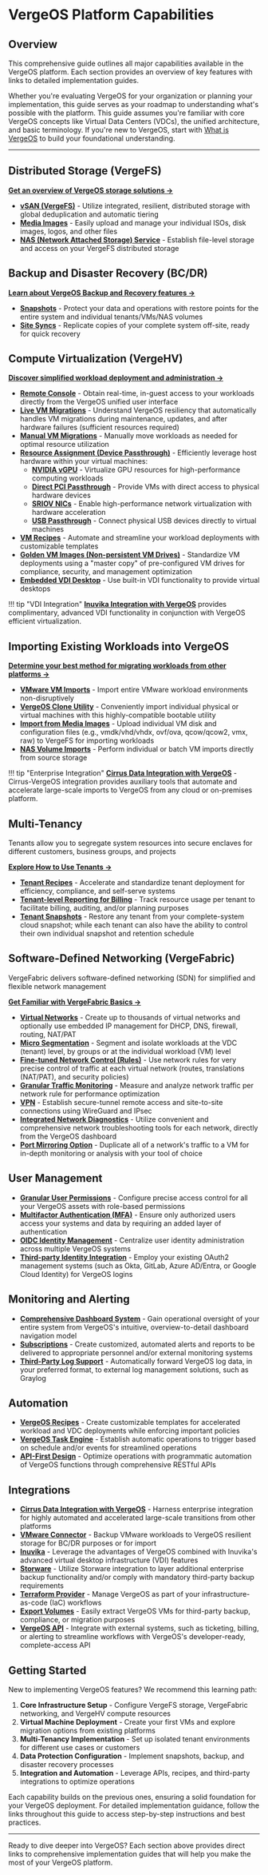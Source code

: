 # VergeOS Platform Capabilities

## Overview

This comprehensive guide outlines all major capabilities available in the VergeOS platform. Each section provides an overview of key features with links to detailed implementation guides.

Whether you're evaluating VergeOS for your organization or planning your implementation, this guide serves as your roadmap to understanding what's possible with the platform. This guide assumes you're familiar with core VergeOS concepts like Virtual Data Centers (VDCs), the unified architecture, and basic terminology. If you're new to VergeOS, start with [What is VergeOS](/product-guide/intro/what-is-vergeos) to build your foundational understanding.

---

## Distributed Storage (VergeFS)

**[Get an overview of VergeOS storage solutions →](/product-guide/storage/overview)**

* **[vSAN (VergeFS)](/product-guide/storage/vsan-architecture)** - Utilize integrated, resilient, distributed storage with global deduplication and automatic tiering
* **[Media Images](/product-guide/storage/uploading-files-to-vsan)** - Easily upload and manage your individual ISOs, disk images, logos, and other files
* **[NAS (Network Attached Storage) Service](/product-guide/nas/overview)** - Establish file-level storage and access on your VergeFS distributed storage

## Backup and Disaster Recovery (BC/DR)

**[Learn about VergeOS Backup and Recovery features →](/product-guide/backup-dr/overview)** 

* **[Snapshots](/product-guide/backup-dr/snapshots-overview)** - Protect your data and operations with restore points for the entire system and individual tenants/VMs/NAS volumes
* **[Site Syncs](/product-guide/backup-dr/sync-configuration)** - Replicate copies of your complete system off-site, ready for quick recovery

## Compute Virtualization (VergeHV)

**[Discover simplified workload deployment and administration →](/product-guide/virtual-machines/overview)**

* **[Remote Console](/product-guide/virtual-machines/vm-remote-console)** - Obtain real-time, in-guest access to your workloads directly from the VergeOS unified user interface
* **[Live VM Migrations](/product-guide/virtual-machines/live-migrations/#vm-live-migration)** - Understand VergeOS resiliency that automatically handles VM migrations during maintenance, updates, and after hardware failures (sufficient resources required)
* **[Manual VM Migrations](/product-guide/virtual-machines/vm-manual-migration)** - Manually move workloads as needed for optimal resource utilization
* **[Resource Assignment (Device Passthrough)](/product-guide/system/device-pass-overview)** - Efficiently leverage host hardware within your virtual machines:
    - **[NVIDIA vGPU](/product-guide/system/nvidia-vgpu)** - Virtualize GPU resources for high-performance computing workloads
    - **[Direct PCI Passthrough](/product-guide/system/generic-pci-passthrough)** - Provide VMs with direct access to physical hardware devices
    - **[SRIOV NICs](/product-guide/system/sriov-nics)** - Enable high-performance network virtualization with hardware acceleration
    - **[USB Passthrough](/product-guide/system/usb-passthrough)** - Connect physical USB devices directly to virtual machines
* **[VM Recipes](/product-guide/automation/vm-recipes)** - Automate and streamline your workload deployments with customizable templates
* **[Golden VM Images (Non-persistent VM Drives)](/knowledge-base/making-a-nonpersistent-vm)** - Standardize VM deployments using a "master copy" of pre-configured VM drives for compliance, security, and management optimization
* **[Embedded VDI Desktop](/product-guide/virtual-machines/vdi-overview)** - Use built-in VDI functionality to provide virtual desktops

!!! tip "VDI Integration"
    **[Inuvika Integration with VergeOS](/product-guide/tools-integrations/inuvika)** provides complimentary, advanced VDI functionality in conjunction with VergeOS efficient virtualization.

## Importing Existing Workloads into VergeOS

**[Determine your best method for migrating workloads from other platforms →](/product-guide/virtual-machines/vm-migration-overview)**

* **[VMware VM Imports](/product-guide/virtual-machines/import-from-vmware)** - Import entire VMware workload environments non-disruptively
* **[VergeOS Clone Utility](/knowledge-base/importing-a-physicalvirtual-machine-into-vergeio)** - Conveniently import individual physical or virtual machines with this highly-compatible bootable utility
* **[Import from Media Images](/product-guide/virtual-machines/import-from-upload)** - Upload individual VM disk and configuration files (e.g., vmdk/vhd/vhdx, ovf/ova, qcow/qcow2, vmx, raw) to VergeFS for importing workloads
* **[NAS Volume Imports](/product-guide/virtual-machines/import-from-nas)** - Perform individual or batch VM imports directly from source storage

!!! tip "Enterprise Integration"
    **[Cirrus Data Integration with VergeOS](/product-guide/tools-integrations/cirrus-data)** - Cirrus-VergeOS integration provides auxiliary tools that automate and accelerate large-scale imports to VergeOS from any cloud or on-premises platform.

## Multi-Tenancy

Tenants allow you to segregate system resources into secure enclaves for different customers, business groups, and projects  

**[Explore How to Use Tenants →](/product-guide/tenants/overview)**

* **[Tenant Recipes](/product-guide/automation/tenant-recipes)** - Accelerate and standardize tenant deployment for efficiency, compliance, and self-serve systems
* **[Tenant-level Reporting for Billing](/product-guide/tenants/tenant-usagereports)** - Track resource usage per tenant to facilitate billing, auditing, and/or planning purposes
* **[Tenant Snapshots](/product-guide/tenants/tenant-snapshots)** - Restore any tenant from your complete-system cloud snapshot; while each tenant can also have the ability to control their own individual snapshot and retention schedule

## Software-Defined Networking (VergeFabric)

VergeFabric delivers software-defined networking (SDN) for simplified and flexible network management

**[Get Familiar with VergeFabric Basics →](/product-guide/networks/overview)**

* **[Virtual Networks](/product-guide/networks/internal-networks)** - Create up to thousands of virtual networks and optionally use embedded IP management for DHCP, DNS, firewall, routing, NAT/PAT
* **[Micro Segmentation](/knowledge-base/how-to-achieve-network-micro-segmentation-on-vergeos)** - Segment and isolate workloads at the VDC (tenant) level, by groups or at the individual workload (VM) level
* **[Fine-tuned Network Control (Rules)](/product-guide/networks/network-rules)** - Use network rules for very precise control of traffic at each virtual network (routes, translations (NAT/PAT), and security policies)
* **[Granular Traffic Monitoring](/product-guide/networks/tracking-net-statistics)** - Measure and analyze network traffic per network rule for performance optimization
* **[VPN](/product-guide/vpn/vpn-overview)** - Establish secure-tunnel remote access and site-to-site connections using WireGuard and IPsec
* **[Integrated Network Diagnostics](/product-guide/networks/net-diagnostics)** - Utilize convenient and comprehensive network troubleshooting tools for each network, directly from the VergeOS dashboard
* **[Port Mirroring Option](/product-guide/networks/port-mirroring)** - Duplicate all of a network's traffic to a VM for in-depth monitoring or analysis with your tool of choice

## User Management

* **[Granular User Permissions](/product-guide/system/permissions)** - Configure precise access control for all your VergeOS assets with role-based permissions
* **[Multifactor Authentication (MFA)](/product-guide/auth/multifactor-auth)** - Ensure only authorized users access your systems and data by requiring an added layer of authentication
* **[OIDC Identity Management](/product-guide/auth/oidc-apps-overview)** - Centralize user identity administration across multiple VergeOS systems
* **[Third-party Identity Integration](/product-guide/auth/auth-sources-overview)** - Employ your existing OAuth2 management systems (such as Okta, GitLab, Azure AD/Entra, or Google Cloud Identity) for VergeOS logins

## Monitoring and Alerting

* **[Comprehensive Dashboard System](/product-guide/ui-overview)** - Gain operational oversight of your entire system from VergeOS's intuitive, overview-to-detail dashboard navigation model
* **[Subscriptions](/product-guide/system/subscriptions-overview)** - Create customized, automated alerts and reports to be delivered to appropriate personnel and/or external monitoring systems
* **[Third-Party Log Support](/knowledge-base/system-logs/#enabling-3rd-party-logging)** - Automatically forward VergeOS log data, in your preferred format, to external log management solutions, such as Graylog

## Automation

* **[VergeOS Recipes](/product-guide/automation/recipes-overview)** - Create customizable templates for accelerated workload and VDC deployments while enforcing important policies
* **[VergeOS Task Engine](/product-guide/automation/create-tasks)** - Establish automatic operations to trigger based on schedule and/or events for streamlined operations
* **[API-First Design](/knowledge-base/verge-api-guide)** - Optimize operations with programmatic automation of VergeOS functions through comprehensive RESTful APIs

## Integrations

* **[Cirrus Data Integration with VergeOS](/product-guide/tools-integrations/cirrus-data)** - Harness enterprise integration for highly automated and accelerated large-scale transitions from other platforms
* **[VMware Connector](/knowledge-base/vmwarebackupdrguide)** - Backup VMware workloads to VergeOS resilient storage for BC/DR purposes or for import
* **[Inuvika](/product-guide/tools-integrations/inuvika)** - Leverage the advantages of VergeOS combined with Inuvika's advanced virtual desktop infrastructure (VDI) features
* **[Storware](/product-guide/tools-integrations/storware-backup-recovery)** - Utilize Storware integration to layer additional enterprise backup functionality and/or comply with mandatory third-party backup requirements
* **[Terraform Provider](/product-guide/tools-integrations/terraform-provider)** - Manage VergeOS as part of your infrastructure-as-code (IaC) workflows
* **[Export Volumes](/knowledge-base/configuring-a-vm-export-volume)** - Easily extract VergeOS VMs for third-party backup, compliance, or migration purposes
* **[VergeOS API](/knowledge-base/verge-api-guide)** - Integrate with external systems, such as ticketing, billing, or alerting to streamline workflows with VergeOS's developer-ready, complete-access API

## Getting Started

New to implementing VergeOS features? We recommend this learning path:

1. **Core Infrastructure Setup** - Configure VergeFS storage, VergeFabric networking, and VergeHV compute resources
2. **Virtual Machine Deployment** - Create your first VMs and explore migration options from existing platforms
3. **Multi-Tenancy Implementation** - Set up isolated tenant environments for different use cases or customers
4. **Data Protection Configuration** - Implement snapshots, backup, and disaster recovery processes
5. **Integration and Automation** - Leverage APIs, recipes, and third-party integrations to optimize operations

Each capability builds on the previous ones, ensuring a solid foundation for your VergeOS deployment. For detailed implementation guidance, follow the links throughout this guide to access step-by-step instructions and best practices.

---

Ready to dive deeper into VergeOS? Each section above provides direct links to comprehensive implementation guides that will help you make the most of your VergeOS platform.
